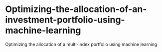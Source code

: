 # Optimizing-the-allocation-of-an-investment-portfolio-using-machine-learning
Optimizing the allocation of a multi-index portfolio using machine learning 
